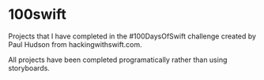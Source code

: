 # 100swift

Projects that I have completed in the #100DaysOfSwift challenge created by Paul Hudson from hackingwithswift.com.

All projects have been completed programatically rather than using storyboards.
